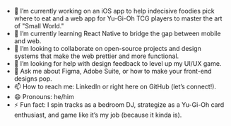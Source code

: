 - 🔭 I’m currently working on an iOS app to help indecisive foodies pick where to eat and a web app for Yu-Gi-Oh TCG players to master the art of "Small World."
- 🌱 I’m currently learning React Native to bridge the gap between mobile and web.
- 👯 I’m looking to collaborate on open-source projects and design systems that make the web prettier and more functional.
- 🤔 I’m looking for help with design feedback to level up my UI/UX game.
- 💬 Ask me about Figma, Adobe Suite, or how to make your front-end designs pop.
- 📫 How to reach me: LinkedIn or right here on GitHub (let’s connect!).
- 😄 Pronouns: he/him
- ⚡ Fun fact: I spin tracks as a bedroom DJ, strategize as a Yu-Gi-Oh card enthusiast, and game like it’s my job (because it kinda is).
